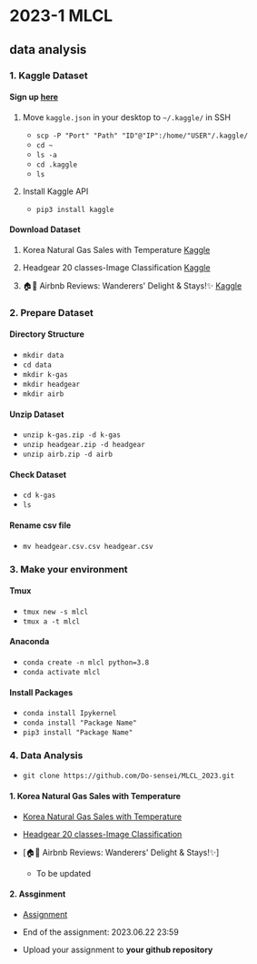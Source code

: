 # 2023-1 MLCL 

## data analysis

### 1. Kaggle Dataset

#### Sign up [here](https://www.kaggle.com/)

1. Move `kaggle.json` in your desktop to `~/.kaggle/` in SSH

    - `scp -P "Port" "Path" "ID"@"IP":/home/"USER"/.kaggle/`
    - `cd ~`
    - `ls -a`
    - `cd .kaggle`
    - `ls`

2. Install Kaggle API

    - `pip3 install kaggle`
#### Download Dataset
1. Korea Natural Gas Sales with Temperature [Kaggle](https://www.kaggle.com/datasets/zxtzxt30/korea-monthly-gas-sales-with-temperature)


2. Headgear 20 classes-Image Classification [Kaggle](https://www.kaggle.com/datasets/gpiosenka/headgear-image-classification)

3. 🏠📝 Airbnb Reviews: Wanderers' Delight & Stays!✨   [Kaggle](https://www.kaggle.com/datasets/omarsobhy14/airbnbreviews)


### 2. Prepare Dataset

#### Directory Structure

- `mkdir data`
- `cd data`
- `mkdir k-gas`
- `mkdir headgear`
- `mkdir airb`

#### Unzip Dataset

- `unzip k-gas.zip -d k-gas`
- `unzip headgear.zip -d headgear`
- `unzip airb.zip -d airb`

#### Check Dataset

- `cd k-gas`
- `ls`

#### Rename csv file

- `mv headgear.csv.csv headgear.csv`

### 3. Make your environment

#### Tmux

- `tmux new -s mlcl`
- `tmux a -t mlcl`

#### Anaconda

- `conda create -n mlcl python=3.8`
- `conda activate mlcl`

#### Install Packages

- `conda install Ipykernel`
- `conda install "Package Name"`
- `pip3 install "Package Name"`

### 4. Data Analysis

- `git clone https://github.com/Do-sensei/MLCL_2023.git`

#### 1. Korea Natural Gas Sales with Temperature

- [Korea Natural Gas Sales with Temperature](data_analysis_k-gas.ipynb)

- [Headgear 20 classes-Image Classification](data_analysis_headgear.ipynb)

- [🏠📝 Airbnb Reviews: Wanderers' Delight & Stays!✨]
    - To be updated

#### 2. Assginment

- [Assignment](1_Assignment.ipynb)

- End of the assignment: 2023.06.22 23:59

- Upload your assignment to **your github repository**